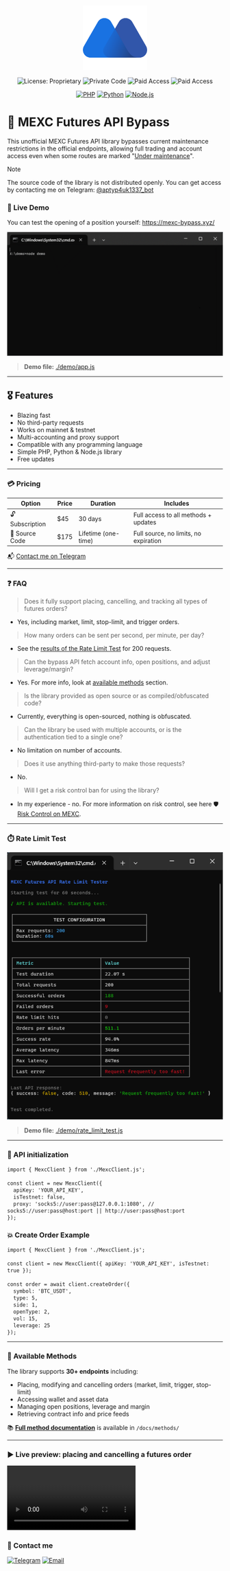 <div align="center">
   <img src="/assets/mexc-logo.png" height="150" width="150">

  ![License: Proprietary](https://img.shields.io/badge/license-proprietary-red)
  ![Private Code](https://img.shields.io/badge/source-private-orange)
  ![Paid Access](https://img.shields.io/badge/subscription-available-yellow)
  ![Paid Access](https://img.shields.io/badge/access-paid-blue)
</div>

<div align="center">
  <a href="/packages/php"><img src="https://img.shields.io/badge/php-%23777BB4.svg?&logo=php&logoColor=white" alt="PHP"></a>
  <a href="/packages/python"><img src="https://img.shields.io/badge/Python-3776AB?logo=python&logoColor=white" alt="Python"></a>
  <a href="/packages/nodejs"><img src="https://img.shields.io/badge/Node.js-6DA55F?logo=node.js&logoColor=white" alt="Node.js"></a>
</div>

# 🔷 MEXC Futures API Bypass

This unofficial MEXC Futures API library bypasses current maintenance restrictions in the official endpoints, allowing full trading and account access even when some routes are marked "[Under maintenance](https://mexcdevelop.github.io/apidocs/contract_v1_en/#order-under-maintenance)".

> [!NOTE]
> The source code of the library is not distributed openly. You can get access by contacting me on Telegram: [@aptyp4uk1337_bot](https://t.me/aptyp4uk1337_bot)

### 🔴 Live Demo

You can test the opening of a position yourself: https://mexc-bypass.xyz/

<div align="center">
  <img src="/assets/preview.gif" title="Telegram">
</div>

> **Demo file:** [./demo/app.js](/main/demo/app.js)


---

## 🎖 Features

- Blazing fast
- No third-party requests
- Works on mainnet & testnet
- Multi-accounting and proxy support
- Compatible with any programming language
- Simple PHP, Python & Node.js library
- Free updates

---

### 💳 Pricing

| Option          | Price      | Duration         | Includes                        |
|-----------------|------------|------------------|----------------------------------|
| 🔓 Subscription | $45 | 30 days          | Full access to all methods + updates |
| 💾 Source Code  | $175 | Lifetime (one-time) | Full source, no limits, no expiration |

📬 [Contact me on Telegram](https://t.me/aptyp4uk1337_bot?text=%F0%9F%91%8B%20Hi%2C%20I%20am%20writing%20regarding%20the%20acquisition%20of%20MEXC%20Futures%20API.)

---

### ❓ FAQ

> Does it fully support placing, cancelling, and tracking all types of futures orders?
- Yes, including market, limit, stop-limit, and trigger orders.

> How many orders can be sent per second, per minute, per day?
- See the [results of the Rate Limit Test](#-rate-limit-test) for 200 requests.

> Can the bypass API fetch account info, open positions, and adjust leverage/margin?
- Yes. For more info, look at [available methods](#-available-methods) section.

> Is the library provided as open source or as compiled/obfuscated code?
- Currently, everything is open-sourced, nothing is obfuscated.

> Can the library be used with multiple accounts, or is the authentication tied to a single one?
- No limitation on number of accounts.

> Does it use anything third-party to make those requests?
- No.

> Will I get a risk control ban for using the library?
- In my experience - no. For more information on risk control, see here 🛡️ [Risk Control on MEXC](/docs/risk_control_en.md).


---

### ⏱️ Rate Limit Test

<div align="center">
  <img src="/assets/rate-limit-test.png" title="Telegram">
</div>

> **Demo file:** [./demo/rate_limit_test.js](/demo/rate_limit_test.js)

---

### 🚀 API initialization

```JS
import { MexcClient } from './MexcClient.js';

const client = new MexcClient({
  apiKey: 'YOUR_API_KEY',
  isTestnet: false,
  proxy: 'socks5://user:pass@127.0.0.1:1080', // socks5://user:pass@host:port || http://user:pass@host:port
});
```

### 💥 Create Order Example

```JS
import { MexcClient } from './MexcClient.js';

const client = new MexcClient({ apiKey: 'YOUR_API_KEY', isTestnet: true });

const order = await client.createOrder({
  symbol: 'BTC_USDT',
  type: 5,
  side: 1,
  openType: 2,
  vol: 15,
  leverage: 25
});
```

---


### 📖 Available Methods

The library supports **30+ endpoints** including:

- Placing, modifying and cancelling orders (market, limit, trigger, stop-limit)
- Accessing wallet and asset data
- Managing open positions, leverage and margin
- Retrieving contract info and price feeds

📚 **[Full method documentation](/docs#-available-methods)** is available in `/docs/methods/`

---

### ▶ Live preview: placing and cancelling a futures order

<video src="https://github.com/user-attachments/assets/d51a6a12-a596-440e-bc3c-147ef8aad5b0" align="center">
  👀 <a href="https://www.youtube.com/shorts/wMQ-Iq3xHHQ">Watch Live Preview</a>
</video>

### 💌 Contact me

<a href="https://t.me/aptyp4uk1337_bot"><img src="https://img.shields.io/badge/Telegram-2CA5E0?logo=telegram&logoColor=white" title="Telegram"></a>
<a href="mailto:aptyp4uk1337@gmail.com?subject=MEXC API Bypass"><img src="https://img.shields.io/badge/Gmail-D14836?logo=gmail&logoColor=white" title="Email"></a>
